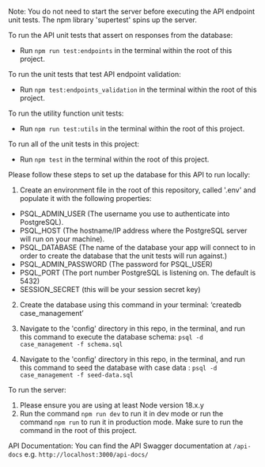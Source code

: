 Note: You do not need to start the server before executing the API endpoint unit tests. The npm library 'supertest' spins up the server.

To run the API unit tests that assert on responses from the database:

- Run `npm run test:endpoints` in the terminal within the root of this project.

To run the unit tests that test API endpoint validation:

- Run `npm test:endpoints_validation` in the terminal within the root of this project.

To run the utility function unit tests:

- Run `npm run test:utils` in the terminal within the root of this project.

To run all of the unit tests in this project:

- Run `npm test` in the terminal within the root of this project.

Please follow these steps to set up the database for this API to run locally:

1. Create an environment file in the root of this repository, called '.env' and populate it with the following properties:

- PSQL_ADMIN_USER (The username you use to authenticate into PostgreSQL).
- PSQL_HOST (The hostname/IP address where the PostgreSQL server will run on your machine).
- PSQL_DATABASE (The name of the database your app will connect to in order to create the database
  that the unit tests will run against.)
- PSQL_ADMIN_PASSWORD (The password for PSQL_USER)
- PSQL_PORT (The port number PostgreSQL is listening on. The default is 5432)
- SESSION_SECRET (this will be your session secret key)

2. Create the database using this command in your terminal: ‘createdb case_management’

3. Navigate to the 'config' directory in this repo, in the terminal, and run this command to
   execute the database schema: `psql -d case_management -f schema.sql`

4. Navigate to the 'config' directory in this repo, in the terminal, and run this command to seed
   the database with case data : `psql -d case_management -f seed-data.sql`

To run the server:

1. Please ensure you are using at least Node version 18.x.y
2. Run the command `npm run dev` to run it in dev mode or run the command `npm run` to run it in
   production mode. Make sure to run the command in the root of this project.

API Documentation:
You can find the API Swagger documentation at `/api-docs` e.g. `http://localhost:3000/api-docs/`
